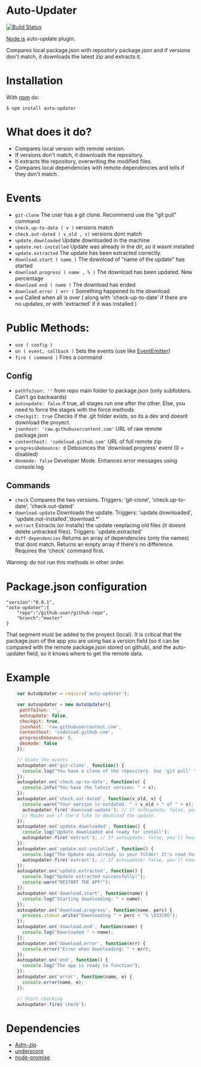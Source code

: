 # Auto-Updater
[![Build Status](https://travis-ci.org/juampi92/auto-updater.svg)](https://travis-ci.org/juampi92/auto-updater)

[Node.js](http://nodejs.org/) auto-update plugin.

Compares local package.json with repository package.json and if versions don't match, it downloads the latest zip and extracts it.

# Installation
	
With [npm](http://npmjs.org) do:

    $ npm install auto-updater

# What does it do?

 * Compares local version with remote version.
 * If versions don't match, it downloads the repository.
 * It extracts the repository, overwriting the modified files.
 * Compares local dependencies with remote dependencies and tells if they don't match.

# Events

 * `git-clone` The user has a git clone. Recommend use the "git pull" command
 * `check.up-to-date ( v )` versions match
 * `check.out-dated ( v_old , v)` versions dont match
 * `update.downloaded` Update downloaded in the machine
 * `update.not-installed` Update was already in the dir, so it wasnt installed
 * `update.extracted` The update has been extracted correctly.
 * `download.start ( name )` The download of "name of the update" has started
 * `download.progress ( name , % )` The download has been updated. New percentage
 * `download.end ( name )` The download has ended
 * `download.error ( err )` Something happened to the download
 * `end` Called when all is over ( along with 'check-up-to-date' if there are no updates, or with 'extracted' if it was installed )

# Public Methods:

 * `use ( config )`
 * `on ( event, callback )` Sets the events (use like [EventEmitter](https://nodejs.org/api/events.html#toc))
 * `fire ( command )` Fires a command

## Config
 * `pathToJson: ''` from repo main folder to package.json (only subfolders. Can't go backwards)
 * `autoupdate: false` if true, all stages run one after the other. Else, you need to force the stages with the force methods
 * `checkgit: true` Checks if the .git folder exists, so its a dev and doesnt download the proyect.
 * `jsonhost: 'raw.githubusercontent.com'` URL of raw remote package.json
 * `contenthost: 'codeload.github.com'` URL of full remote zip
 * `progressDebounce: 0` Debounces the 'download.progress' event (0 = disabled)
 * `devmode: false` Developer Mode. Enhances error messages using console.log

## Commands
 * `check` Compares the two versions. Triggers: 'git-clone', 'check.up-to-date', 'check.out-dated'
 * `download-update` Downloads the update. Triggers: 'update.downloaded', 'update.not-installed','download.*'
 * `extract` Extracts (or installs) the update reeplacing old files (it doesnt delete untracked files). Triggers: 'update.extracted'
 * `diff-dependencies` Returns an array of dependencies (only the names) that dont match. Returns an empty array if there's no difference. Requires the 'check' command first.

Warning: do not run this methods in other order.

# Package.json configuration
	
	"version":"0.0.1",
	"auto-updater":{
		"repo":"/github-user/github-repo",
		"branch":"master"
	}

That segment must be added to the proyect (local). It is critical that the package.json of the app you are using has a version field (so it can be compared with the remote package.json stored on github), and the auto-updater field, so it knows where to get the remote data.

# Example
```javascript
    var AutoUpdater = require('auto-updater');

    var autoupdater = new AutoUpdater({
     pathToJson: '',
     autoupdate: false,
     checkgit: true,
     jsonhost: 'raw.githubusercontent.com',
     contenthost: 'codeload.github.com',
     progressDebounce: 0,
     devmode: false
    });

    // State the events
    autoupdater.on('git-clone', function() {
      console.log("You have a clone of the repository. Use 'git pull' to be up-to-date");
    });
    autoupdater.on('check.up-to-date', function(v) {
      console.info("You have the latest version: " + v);
    });
    autoupdater.on('check.out-dated', function(v_old, v) {
      console.warn("Your version is outdated. " + v_old + " of " + v);
      autoupdater.fire('download-update'); // If autoupdate: false, you'll have to do this manually.
      // Maybe ask if the'd like to download the update.
    });
    autoupdater.on('update.downloaded', function() {
      console.log("Update downloaded and ready for install");
      autoupdater.fire('extract'); // If autoupdate: false, you'll have to do this manually.
    });
    autoupdater.on('update.not-installed', function() {
      console.log("The Update was already in your folder! It's read for install");
      autoupdater.fire('extract'); // If autoupdate: false, you'll have to do this manually.
    });
    autoupdater.on('update.extracted', function() {
      console.log("Update extracted successfully!");
      console.warn("RESTART THE APP!");
    });
    autoupdater.on('download.start', function(name) {
      console.log("Starting downloading: " + name);
    });
    autoupdater.on('download.progress', function(name, perc) {
      process.stdout.write("Downloading " + perc + "% \033[0G");
    });
    autoupdater.on('download.end', function(name) {
      console.log("Downloaded " + name);
    });
    autoupdater.on('download.error', function(err) {
      console.error("Error when downloading: " + err);
    });
    autoupdater.on('end', function() {
      console.log("The app is ready to function");
    });
    autoupdater.on('error', function(name, e) {
      console.error(name, e);
    });

    // Start checking
    autoupdater.fire('check');
```

# Dependencies
 * [Adm-zip](https://github.com/cthackers/adm-zip)
 * [underscore](https://www.npmjs.com/package/underscore)
 * [node-promise](https://www.npmjs.com/package/node-promise)